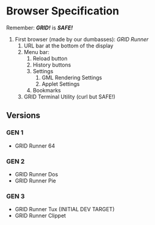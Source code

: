 # Browser Specification

Remember: ***GRID!*** is ***SAFE!***

1. First browser (made by our dumbasses): *GRID Runner*
   1. URL bar at the bottom of the display
   2. Menu bar:
      1. Reload button
      2. History buttons
      3. Settings
         1. GML Rendering Settings
         2. Applet Settings
      4. Bookmarks
   3. GRID Terminal Utility (curl but SAFE!)

## Versions
### GEN 1
* GRID Runner 64
### GEN 2
* GRID Runner Dos
* GRID Runner Pie
### GEN 3
* GRID Runner Tux       (INITIAL DEV TARGET)
* GRID Runner Clippet 



